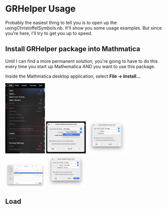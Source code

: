 # GRHelper Usage

Probably the easiest thing to tell you is to open up the usingChristoffelSymbols.nb. It'll show you some usage examples. But since you're here, I'll try to get you up to speed.

## Install GRHelper package into Mathmatica

Until I can find a more permanent solution, you're going to have to do this every time you start up Mathematica AND you want to use this package.

Inside the Mathmatica desktop application, select  **File -> Install...**

<img src="images/InstallPackage-File-Install.png" width=25%>

<img src="images/InstallPackage-FromFile.png" width=25%>

<img src="images/InstallPackage-SelectSource.png" width=25%>

<img src="images/InstallPackage-SelectPackageFile.png" width=25%>

<img src="images/InstallPackage-OK.png" width=25%>


## Load 